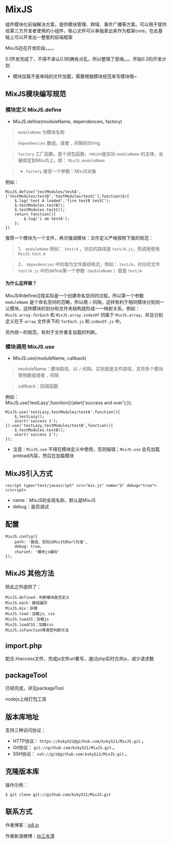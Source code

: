 MixJS
=====

组件模块化前端解决方案，提供模块管理、跨域、事件广播等方案。可以用于提供给第三方开发者使用的小组件，核心文件可以单独拿出来作为框架core，在此基础上可以开发出一整套的前端框架

MixJS还在开发阶段。。。。

0.1开发完成了，不得不承认0.1的确有点乱，所以整理了思绪。。。开始0.2的开发计划

* 模块加载不是单纯的文件加载，需要根据模块规范来写模块哦~

## MixJS模块编写规范

### 模块定义 MixJS.define

* MixJS.define(moduleName, dependencies, factory)

> `moduleName` 为模块名称

> `dependencies` 数组，或者 `,` 间隔的String

> `factory` 工厂函数，是个闭包函数，return是实际 `moduleName` 的主体，会被绑定到MixJS上，即： `MixJS.moduleName`

> * `factory` 接受一个参数：MixJS对象

例如：

    MixJS.define('testModules/testA',['testModules/testB','testModules/testC'],function($){
        $.log('test A loaded','fire testB testC');
        $.testModules.testB();
        $.testModules.testC();
        return function(){
            $.log('i am testA');
        };
    })

推荐一个模块为一个文件，再次强调模块：文件定义严格按照下面的规范：

> 1、 `moduleName` 例如： `test/A` ，对应的路径是 `test/A.js`，而调用使用 `MixJS.test.A`

> 2、 `dependencies` 中的值为文件路径格式，例如： `test/A`，对应的文件 `test/A.js` 中的define第一个参数（`moduleName` ）就是 `test/A`

#### 为什么这样做？

MixJS中define过程实际是一个创建命名空间的过程，所以第一个参数 `moduleName` 是个命名空间的范畴，所以用 `/` 间隔，这样有利于相同模块分到同一父模块，这样模块的划分和文件夹结构就形成一一映射关系，例如：`MixJS.array.forEach` 和 `MixJS.array.indexOf` 同属于 `MixJS.array`，并且分别定义在于 `array` 文件夹下的 `forEach.js` 和 `indexOf.js` 中。

另外统一的规范，有利于文件重复加载的判断。

### 模块调用 MixJS.use

 * MixJS.use(moduleName, callback)

> moduleName：模块路径，以 `/` 间隔，实际就是文件路径，支持多个模块使用数组或者 `,` 间隔

> callback：回调函数

例如：    
    MixJS.use('testLazy',function(){alert('success and over');});

    MixJS.use('testLazy,testModules/testA',function(){
        $.testLazy();
        alert('success 1');
    }).use('testLazy,testModules/testB',function(){
        $.testModules.testB();
        alert('success 2');
    });

* 注意：`MixJS.use` 不得在模块定义中使用，否则报错；`MixJS.use` 会先加载preload内容，然后在加载模块

## MixJS引入方式

	<script type="text/javascript" src="mix.js" name="$" debug="true"></script>

* name：MixJS的全局名称，默认是MixJS
* debug：是否调试

## 配置

	MixJS.config({
		path: '路径，否则以MixJS的url为准',
		debug: true,
		charset: '模块js编码'
	});

## MixJS 其他方法

除此之外提供了：  

	MixJS.defined：判断模块是否定义
	MixJS.each：数组遍历
	MixJS.mix：杂糅
	MixJS.load：加载js、css
	MixJS.loadJS：加载js
	MixJS.loadCSS：加载css
	MixJS.isFunction等类型判断方法

## import.php
	
配合.htaccess文件，完成js文件url重写，通过php实时合并js，减少请求数

## packageTool

已经完成，详见packageTool

nodejs上线打包工具

## 版本库地址

支持三种访问协议：

* HTTP协议： `https://ksky521@github.com/ksky521/MixJS.git` 。
* Git协议： `git://github.com/ksky521/MixJS.git` 。
* SSH协议： `ssh://git@github.com:ksky521/MixJS.git` 。

## 克隆版本库

操作示例：

    $ git clone git://github.com/ksky521/MixJS.git
	
## 联系方式

作者博客：[js8.in](http://js8.in)

作者新浪微博：[@三水清](http://weibo.com/sanshuiqing)